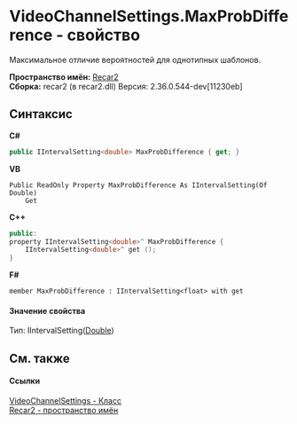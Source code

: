 # VideoChannelSettings.MaxProbDifference - свойство
 

Максимальное отличие вероятностей для однотипных шаблонов.

**Пространство имён:**&nbsp;<a href="0dd0c505-07fc-c3e8-128c-d1a0701f2a29">Recar2</a><br />**Сборка:**&nbsp;recar2 (в recar2.dll) Версия: 2.36.0.544-dev[11230eb]

## Синтаксис

**C#**<br />
``` C#
public IIntervalSetting<double> MaxProbDifference { get; }
```

**VB**<br />
``` VB
Public ReadOnly Property MaxProbDifference As IIntervalSetting(Of Double)
	Get
```

**C++**<br />
``` C++
public:
property IIntervalSetting<double>^ MaxProbDifference {
	IIntervalSetting<double>^ get ();
}
```

**F#**<br />
``` F#
member MaxProbDifference : IIntervalSetting<float> with get

```


#### Значение свойства
Тип:&nbsp;IIntervalSetting(<a href="http://msdn2.microsoft.com/ru-ru/library/643eft0t" target="_blank">Double</a>)

## См. также


#### Ссылки
<a href="e9c16317-8a46-c70d-6253-3004e99076b2">VideoChannelSettings - Класс</a><br /><a href="0dd0c505-07fc-c3e8-128c-d1a0701f2a29">Recar2 - пространство имён</a><br />